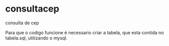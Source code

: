 # consultacep
consulta de cep 

Para que o codigo funcione é necessario criar a tabela, que esta contida no tabela.sql, utilizando o mysql.
